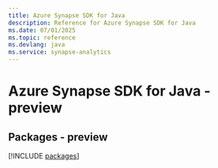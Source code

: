 ```yaml
---
title: Azure Synapse SDK for Java
description: Reference for Azure Synapse SDK for Java
ms.date: 07/01/2025
ms.topic: reference
ms.devlang: java
ms.service: synapse-analytics
---
```

# Azure Synapse SDK for Java - preview
## Packages - preview
[!INCLUDE [packages](synapse-index.md)]